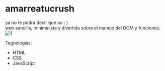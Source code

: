 # amarreatucrush
ya no te podra decir que no : ) <br>
web sencilla, minimalista y divertida sobre el manejo del DOM y funciones. 
![1](https://user-images.githubusercontent.com/114196106/209711073-76669de3-d3f2-4c55-9eb8-87f1108c8bc6.JPG)

Tegnologias:
<ul>
  <li> HTML </li>
  <li> CSS </li>
  <li> JavaScript </li>
</ul>
